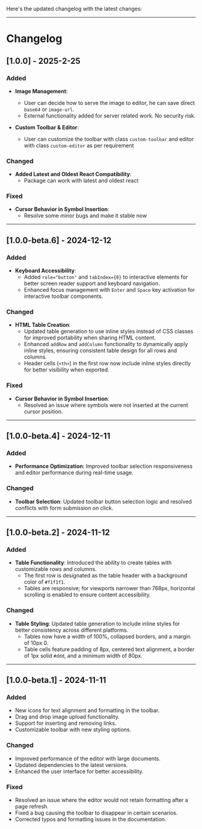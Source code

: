 Here's the updated changelog with the latest changes:

---

# Changelog

## [1.0.0] - 2025-2-25

### Added
- **Image Management**: 
  - User can decide how to serve the image to editor, he can save direct `base64` or `image-url`.
  - External functionality added for server related work. No security risk.

- **Custom Toolbar & Editor**:
  - User can customize the toolbar with class `custom-toolbar` and editor  with class `custom-editor` as per requirement 

### Changed
- **Added Latest and Oldest React Compatibility**:
  - Package can work with latest and oldest react
  
### Fixed
- **Cursor Behavior in Symbol Insertion**:
  - Resolve some minor bugs and make it stable now

---

## [1.0.0-beta.6] - 2024-12-12

### Added
- **Keyboard Accessibility**: 
  - Added `role="button"` and `tabIndex={0}` to interactive elements for better screen reader support and keyboard navigation.
  - Enhanced focus management with `Enter` and `Space` key activation for interactive toolbar components.

### Changed
- **HTML Table Creation**:
  - Updated table generation to use inline styles instead of CSS classes for improved portability when sharing HTML content.
  - Enhanced `addRow` and `addColumn` functionality to dynamically apply inline styles, ensuring consistent table design for all rows and columns.
  - Header cells (`<th>`) in the first row now include inline styles directly for better visibility when exported.
  
### Fixed
- **Cursor Behavior in Symbol Insertion**:
  - Resolved an issue where symbols were not inserted at the current cursor position.

---

## [1.0.0-beta.4] - 2024-12-11

### Added
- **Performance Optimization**: Improved toolbar selection responsiveness and editor performance during real-time usage.

### Changed
- **Toolbar Selection**: Updated toolbar button selection logic and resolved conflicts with form submission on click.

---

## [1.0.0-beta.2] - 2024-11-12

### Added
- **Table Functionality**: Introduced the ability to create tables with customizable rows and columns.
  - The first row is designated as the table header with a background color of `#f1f1f1`.
  - Tables are responsive; for viewports narrower than 768px, horizontal scrolling is enabled to ensure content accessibility.

### Changed
- **Table Styling**: Updated table generation to include inline styles for better consistency across different platforms.
  - Tables now have a width of 100%, collapsed borders, and a margin of 10px 0.
  - Table cells feature padding of 8px, centered text alignment, a border of 1px solid `#ddd`, and a minimum width of 80px.

---

## [1.0.0-beta.1] - 2024-11-11

### Added
- New icons for text alignment and formatting in the toolbar.
- Drag and drop image upload functionality.
- Support for inserting and removing links.
- Customizable toolbar with new styling options.

### Changed
- Improved performance of the editor with large documents.
- Updated dependencies to the latest versions.
- Enhanced the user interface for better accessibility.

### Fixed
- Resolved an issue where the editor would not retain formatting after a page refresh.
- Fixed a bug causing the toolbar to disappear in certain scenarios.
- Corrected typos and formatting issues in the documentation.
